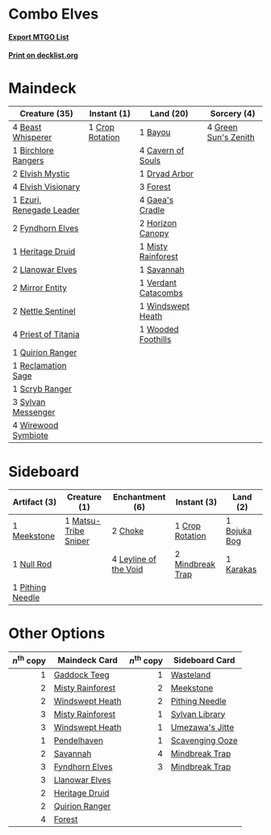 # Combo Elves

#### [Export MTGO List](../collection/Combo%20Elves/Combo%20Elves.txt)
#### [Print on decklist.org](http://decklist.org/?deckmain=1%09Bayou%0A4%09Beast%20Whisperer%0A1%09Birchlore%20Rangers%0A4%09Cavern%20of%20Souls%0A1%09Crop%20Rotation%0A1%09Dryad%20Arbor%0A2%09Elvish%20Mystic%0A4%09Elvish%20Visionary%0A1%09Ezuri,%20Renegade%20Leader%0A3%09Forest%0A2%09Fyndhorn%20Elves%0A4%09Gaea's%20Cradle%0A4%09Green%20Sun's%20Zenith%0A1%09Heritage%20Druid%0A2%09Horizon%20Canopy%0A2%09Llanowar%20Elves%0A2%09Mirror%20Entity%0A1%09Misty%20Rainforest%0A2%09Nettle%20Sentinel%0A4%09Priest%20of%20Titania%0A1%09Quirion%20Ranger%0A1%09Reclamation%20Sage%0A1%09Savannah%0A1%09Scryb%20Ranger%0A3%09Sylvan%20Messenger%0A1%09Verdant%20Catacombs%0A1%09Windswept%20Heath%0A4%09Wirewood%20Symbiote%0A1%09Wooded%20Foothills&deckside=1%09Bojuka%20Bog%0A2%09Choke%0A1%09Crop%20Rotation%0A1%09Karakas%0A4%09Leyline%20of%20the%20Void%0A1%09Matsu-Tribe%20Sniper%0A1%09Meekstone%0A2%09Mindbreak%20Trap%0A1%09Null%20Rod%0A1%09Pithing%20Needle)
# Maindeck

|                                           Creature (35)                                           |                                       Instant (1)                                        |                                          Land (20)                                           |                                          Sorcery (4)                                          |
|---------------------------------------------------------------------------------------------------|------------------------------------------------------------------------------------------|----------------------------------------------------------------------------------------------|-----------------------------------------------------------------------------------------------|
|4 [Beast Whisperer](http://gatherer.wizards.com/Pages/Card/Details.aspx?multiverseid=452873)       |1 [Crop Rotation](http://gatherer.wizards.com/Pages/Card/Details.aspx?multiverseid=417430)|1 [Bayou](http://gatherer.wizards.com/Pages/Card/Details.aspx?multiverseid=879)               |4 [Green Sun's Zenith](http://gatherer.wizards.com/Pages/Card/Details.aspx?multiverseid=413711)|
|1 [Birchlore Rangers](http://gatherer.wizards.com/Pages/Card/Details.aspx?multiverseid=39836)      |                                                                                          |4 [Cavern of Souls](http://gatherer.wizards.com/Pages/Card/Details.aspx?multiverseid=278058)  |                                                                                               |
|2 [Elvish Mystic](http://gatherer.wizards.com/Pages/Card/Details.aspx?multiverseid=389499)         |                                                                                          |1 [Dryad Arbor](http://gatherer.wizards.com/Pages/Card/Details.aspx?multiverseid=136196)      |                                                                                               |
|4 [Elvish Visionary](http://gatherer.wizards.com/Pages/Card/Details.aspx?multiverseid=175124)      |                                                                                          |3 [Forest](http://gatherer.wizards.com/Pages/Card/Details.aspx?multiverseid=439860)           |                                                                                               |
|1 [Ezuri, Renegade Leader](http://gatherer.wizards.com/Pages/Card/Details.aspx?multiverseid=389511)|                                                                                          |4 [Gaea's Cradle](http://gatherer.wizards.com/Pages/Card/Details.aspx?multiverseid=10422)     |                                                                                               |
|2 [Fyndhorn Elves](http://gatherer.wizards.com/Pages/Card/Details.aspx?multiverseid=2568)          |                                                                                          |2 [Horizon Canopy](http://gatherer.wizards.com/Pages/Card/Details.aspx?multiverseid=409571)   |                                                                                               |
|1 [Heritage Druid](http://gatherer.wizards.com/Pages/Card/Details.aspx?multiverseid=413713)        |                                                                                          |1 [Misty Rainforest](http://gatherer.wizards.com/Pages/Card/Details.aspx?multiverseid=405102) |                                                                                               |
|2 [Llanowar Elves](http://gatherer.wizards.com/Pages/Card/Details.aspx?multiverseid=129626)        |                                                                                          |1 [Savannah](http://gatherer.wizards.com/Pages/Card/Details.aspx?multiverseid=881)            |                                                                                               |
|2 [Mirror Entity](http://gatherer.wizards.com/Pages/Card/Details.aspx?multiverseid=376409)         |                                                                                          |1 [Verdant Catacombs](http://gatherer.wizards.com/Pages/Card/Details.aspx?multiverseid=405113)|                                                                                               |
|2 [Nettle Sentinel](http://gatherer.wizards.com/Pages/Card/Details.aspx?multiverseid=442171)       |                                                                                          |1 [Windswept Heath](http://gatherer.wizards.com/Pages/Card/Details.aspx?multiverseid=405115)  |                                                                                               |
|4 [Priest of Titania](http://gatherer.wizards.com/Pages/Card/Details.aspx?multiverseid=389642)     |                                                                                          |1 [Wooded Foothills](http://gatherer.wizards.com/Pages/Card/Details.aspx?multiverseid=405116) |                                                                                               |
|1 [Quirion Ranger](http://gatherer.wizards.com/Pages/Card/Details.aspx?multiverseid=3674)          |                                                                                          |                                                                                              |                                                                                               |
|1 [Reclamation Sage](http://gatherer.wizards.com/Pages/Card/Details.aspx?multiverseid=389651)      |                                                                                          |                                                                                              |                                                                                               |
|1 [Scryb Ranger](http://gatherer.wizards.com/Pages/Card/Details.aspx?multiverseid=118924)          |                                                                                          |                                                                                              |                                                                                               |
|3 [Sylvan Messenger](http://gatherer.wizards.com/Pages/Card/Details.aspx?multiverseid=27666)       |                                                                                          |                                                                                              |                                                                                               |
|4 [Wirewood Symbiote](http://gatherer.wizards.com/Pages/Card/Details.aspx?multiverseid=159322)     |                                                                                          |                                                                                              |                                                                                               |


# Sideboard

|                                       Artifact (3)                                        |                                         Creature (1)                                         |                                        Enchantment (6)                                         |                                        Instant (3)                                        |                                       Land (2)                                        |
|-------------------------------------------------------------------------------------------|----------------------------------------------------------------------------------------------|------------------------------------------------------------------------------------------------|-------------------------------------------------------------------------------------------|---------------------------------------------------------------------------------------|
|1 [Meekstone](http://gatherer.wizards.com/Pages/Card/Details.aspx?multiverseid=628)        |1 [Matsu-Tribe Sniper](http://gatherer.wizards.com/Pages/Card/Details.aspx?multiverseid=74619)|2 [Choke](http://gatherer.wizards.com/Pages/Card/Details.aspx?multiverseid=45431)               |1 [Crop Rotation](http://gatherer.wizards.com/Pages/Card/Details.aspx?multiverseid=417430) |1 [Bojuka Bog](http://gatherer.wizards.com/Pages/Card/Details.aspx?multiverseid=376269)|
|1 [Null Rod](http://gatherer.wizards.com/Pages/Card/Details.aspx?multiverseid=383034)      |                                                                                              |4 [Leyline of the Void](http://gatherer.wizards.com/Pages/Card/Details.aspx?multiverseid=107682)|2 [Mindbreak Trap](http://gatherer.wizards.com/Pages/Card/Details.aspx?multiverseid=197532)|1 [Karakas](http://gatherer.wizards.com/Pages/Card/Details.aspx?multiverseid=413782)   |
|1 [Pithing Needle](http://gatherer.wizards.com/Pages/Card/Details.aspx?multiverseid=129526)|                                                                                              |                                                                                                |                                                                                           |                                                                                       |


# Other Options

|*n*<sup>th</sup> copy|                                       Maindeck Card                                       |*n*<sup>th</sup> copy|                                      Sideboard Card                                      |
|--------------------:|-------------------------------------------------------------------------------------------|--------------------:|------------------------------------------------------------------------------------------|
|                    1|[Gaddock Teeg](http://gatherer.wizards.com/Pages/Card/Details.aspx?multiverseid=140188)    |                    1|[Wasteland](http://gatherer.wizards.com/Pages/Card/Details.aspx?multiverseid=413790)      |
|                    2|[Misty Rainforest](http://gatherer.wizards.com/Pages/Card/Details.aspx?multiverseid=405102)|                    2|[Meekstone](http://gatherer.wizards.com/Pages/Card/Details.aspx?multiverseid=628)         |
|                    2|[Windswept Heath](http://gatherer.wizards.com/Pages/Card/Details.aspx?multiverseid=405115) |                    2|[Pithing Needle](http://gatherer.wizards.com/Pages/Card/Details.aspx?multiverseid=129526) |
|                    3|[Misty Rainforest](http://gatherer.wizards.com/Pages/Card/Details.aspx?multiverseid=405102)|                    1|[Sylvan Library](http://gatherer.wizards.com/Pages/Card/Details.aspx?multiverseid=2240)   |
|                    3|[Windswept Heath](http://gatherer.wizards.com/Pages/Card/Details.aspx?multiverseid=405115) |                    1|[Umezawa's Jitte](http://gatherer.wizards.com/Pages/Card/Details.aspx?multiverseid=81979) |
|                    1|[Pendelhaven](http://gatherer.wizards.com/Pages/Card/Details.aspx?multiverseid=442233)     |                    1|[Scavenging Ooze](http://gatherer.wizards.com/Pages/Card/Details.aspx?multiverseid=420783)|
|                    2|[Savannah](http://gatherer.wizards.com/Pages/Card/Details.aspx?multiverseid=881)           |                    4|[Mindbreak Trap](http://gatherer.wizards.com/Pages/Card/Details.aspx?multiverseid=197532) |
|                    3|[Fyndhorn Elves](http://gatherer.wizards.com/Pages/Card/Details.aspx?multiverseid=2568)    |                    3|[Mindbreak Trap](http://gatherer.wizards.com/Pages/Card/Details.aspx?multiverseid=197532) |
|                    3|[Llanowar Elves](http://gatherer.wizards.com/Pages/Card/Details.aspx?multiverseid=129626)  |                     |                                                                                          |
|                    2|[Heritage Druid](http://gatherer.wizards.com/Pages/Card/Details.aspx?multiverseid=413713)  |                     |                                                                                          |
|                    2|[Quirion Ranger](http://gatherer.wizards.com/Pages/Card/Details.aspx?multiverseid=3674)    |                     |                                                                                          |
|                    4|[Forest](http://gatherer.wizards.com/Pages/Card/Details.aspx?multiverseid=439860)          |                     |                                                                                          |

